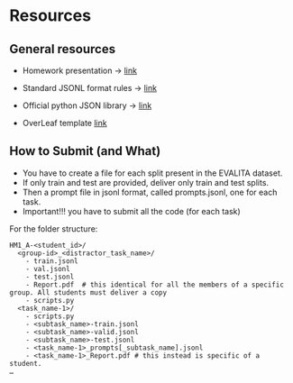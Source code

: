 # Resources

## General resources  
- Homework presentation -> [link](https://docs.google.com/presentation/d/1DxKuGBhC78XzUlKZzIAPg6xxOJxUykCYpyClMDqzUik/edit#slide=id.g2c523027c45_1_158)

- Standard JSONL format rules -> [link](https://jsonlines.org/)

- Official python JSON library -> [link](https://docs.python.org/3/library/json.html) 

- OverLeaf template [link](https://www.overleaf.com/read/crtcwgxzjskr#7213b2)

## How to Submit (and What)
- You have to create a file for each split present in the EVALITA dataset.
- If only train and test are provided, deliver only train and test splits.
- Then a prompt file in jsonl format, called prompts.jsonl, one for each task.
- Important!!! you have to submit all the code (for each task)

For the folder structure:
```code 
HM1_A-<student_id>/
  <group-id>_<distractor_task_name>/	
    - train.jsonl
    - val.jsonl
    - test.jsonl
    - Report.pdf  # this identical for all the members of a specific group. All students must deliver a copy
    - scripts.py
  <task_name-1>/
    - scripts.py
    - <subtask_name>-train.jsonl
    - <subtask_name>-valid.jsonl
    - <subtask_name>-test.jsonl
    - <task_name-1>_prompts[_subtask_name].jsonl
    - <task_name-1>_Report.pdf # this instead is specific of a student.
…

```